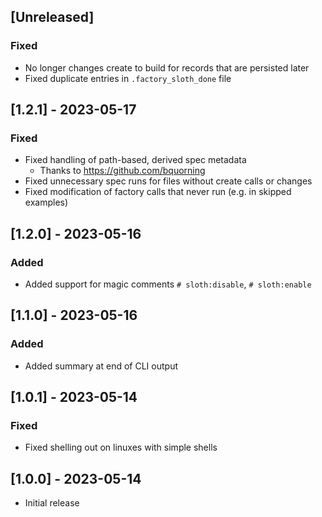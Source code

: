## [Unreleased]

### Fixed

- No longer changes create to build for records that are persisted later
- Fixed duplicate entries in `.factory_sloth_done` file

## [1.2.1] - 2023-05-17

### Fixed

- Fixed handling of path-based, derived spec metadata
  - Thanks to https://github.com/bquorning
- Fixed unnecessary spec runs for files without create calls or changes
- Fixed modification of factory calls that never run (e.g. in skipped examples)

## [1.2.0] - 2023-05-16

### Added

- Added support for magic comments `# sloth:disable`, `# sloth:enable`

## [1.1.0] - 2023-05-16

### Added

- Added summary at end of CLI output

## [1.0.1] - 2023-05-14

### Fixed

- Fixed shelling out on linuxes with simple shells

## [1.0.0] - 2023-05-14

- Initial release
